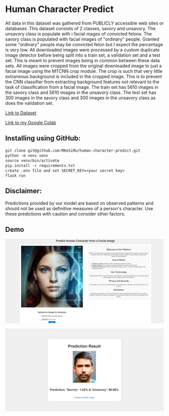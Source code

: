 # Human Character Predict

All data in this dataset was gathered from PUBLICLY accessible web sites or databases .This dataset consists of 2 classes, savory and unsavory. The unsavory class is populate with i facial mages of convicted felons. The savory class is populated with facial images of "ordinary" people. Granted some "ordinary" people may be convicted felon but I expect the percentage is very low. All downloaded images were processed by a custom duplicate image detector before being split into a train set, a validation set and a test set. This is meant to prevent images being in common between these data sets. All images were cropped from the original downloaded image to just a facial image using the MTCNN crop module. The crop is such that very little extraneous background is included in the cropped image. This is to prevent the CNN classifier from extracting background features not relevant to the task of classification from a facial image. The train set has 5610 images in the savory class and 5610 images in the unsavory class. The test set has 300 images in the savory class and 300 images in the unsavory class as does the validation set.

[Link to Dataset](https://www.kaggle.com/datasets/gpiosenka/good-guysbad-guys-image-data-set)

[Link to my Google Colab](https://colab.research.google.com/drive/11_KAu0cjFBxKzSXJ_JhhXKF6vSQV_mPt?usp=sharing)

## Installing using GitHub:

```
git clone git@github.com:MKeSiMu/human-character-predict.git
python -m venv venv
source venv/bin/activate
pip install -r requirements.txt
create .env file and set SECRET_KEY=<your secret key>
flask run
```

## Disclaimer:

Predictions provided by our model are based on observed patterns and should not be used as definitive measures of a person's character. Use these predictions with caution and consider other factors.

## Demo

![Endpoints interface](static/images/demo_index_page.png)

![Endpoints interface](static/images/demo_result_page.png)